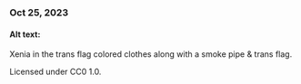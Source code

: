### Oct 25, 2023

#### Alt text:

Xenia in the trans flag colored clothes along with a smoke pipe & trans flag.

Licensed under CC0 1.0.
